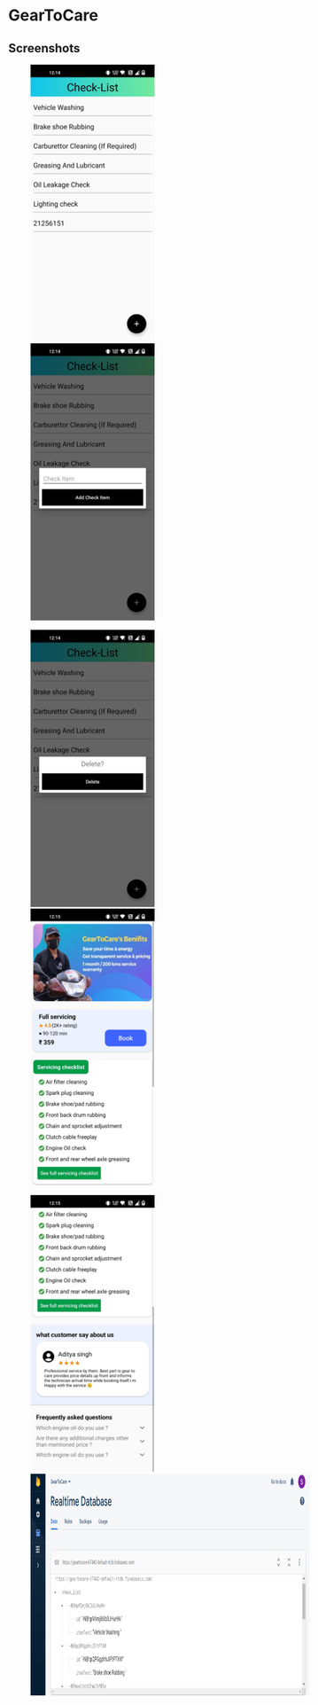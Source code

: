 # GearToCare

## Screenshots
<img src="images/ss1.jpg" height="500"  hspace="40"><img src="images/ss2.jpg" height="500"  hspace="40">

<img src="images/ss3.jpg" height="500" width="" hspace="40"><img src="images/ss4.jpg" height="500" width="" hspace="40">

<img src="images/ss5.jpg" height="500" width="" hspace="40">

<img src="images/ss6.png" height="400"  hspace="40">
